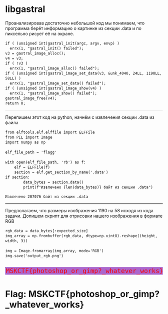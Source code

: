 # libgastral

Проанализировав достаточно небольшой код мы понимаем, что программа берёт информацию о картинке из секции .data и по пиксельно рисует её на экране.
```
if ( (unsigned int)gastral_init(argc, argv, envp) )
  errx(1, "gastral_init() failed");
v3 = gastral_image_alloc();
v4 = v3;
if ( !v3 )
  errx(1, "gastral_image_alloc() failed");
if ( (unsigned int)gastral_image_set_data(v3, &unk_4040, 24LL, 1190LL, 58LL) )
  errx(1, "gastral_image_set_data() failed");
if ( (unsigned int)gastral_image_show(v4) )
  errx(1, "gastral_image_show() failed");
gastral_image_free(v4);
return 0;
```
---
Перепишем этот код на python, начнём с извлечения секции .data из файла
```
from elftools.elf.elffile import ELFFile
from PIL import Image
import numpy as np

elf_file_path = 'flagg'

with open(elf_file_path, 'rb') as f:
    elf = ELFFile(f)
    section = elf.get_section_by_name('.data')
if section:
        data_bytes = section.data()
        print(f"Извлечено {len(data_bytes)} байт из секции .data")

```
```
Извлечено 207076 байт из секции .data
```
---
Предполагаем, что размеры изображения 1190 на 58 исходя из кода задачи. Допишем скрипт для отрисовки нашего изображения в формате RGB
```
rgb_data = data_bytes[:expected_size]
img_array = np.frombuffer(rgb_data, dtype=np.uint8).reshape((height, width, 3))

img = Image.fromarray(img_array, mode='RGB')
img.save('output_rgb.png')
```
![](./output_rgb.png)
---
# Flag: MSKCTF{photoshop_or_gimp?_whatever_works}

